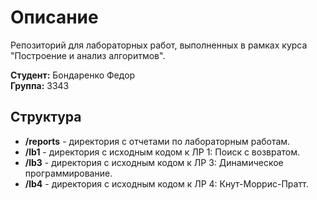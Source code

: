 # Описание

Репозиторий для лабораторных работ, выполненных в рамках курса "Построение и анализ алгоритмов".

**Студент:** Бондаренко Федор  
**Группа:** 3343

## Структура
- **/reports** - директория с отчетами по лабораторным работам.
- **/lb1** - директория с исходным кодом к ЛР 1: Поиск с возвратом.
- **/lb3** - директория с исходным кодом к ЛР 3: Динамическое программирование.
- **/lb4** - директория с исходным кодом к ЛР 4: Кнут-Моррис-Пратт.